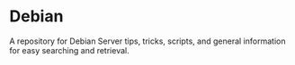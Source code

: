 # Debian
A repository for Debian Server tips, tricks, scripts, and general information for easy searching and retrieval.
